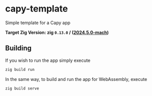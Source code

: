 # capy-template
Simple template for a Capy app

**Target Zig Version: zig `0.13.0` / ([2024.5.0-mach](https://machengine.org/about/nominated-zig/))**

## Building
If you wish to run the app simply execute
```sh
zig build run
```

In the same way, to build and run the app for WebAssembly, execute
```sh
zig build serve
```
